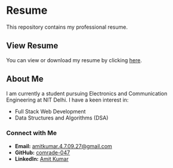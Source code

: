 # Resume

This repository contains my professional resume. 

## View Resume

You can view or download my resume by clicking [here](./resume_1.pdf).  

## About Me

I am currently a student pursuing Electronics and Communication Engineering at NIT Delhi. I have a keen interest in:
- Full Stack Web Development
- Data Structures and Algorithms (DSA)


### Connect with Me
- **Email:** [amitkumar.4.7.09.27@gmail.com](mailto:amitkumar.4.7.09.27@gmail.com)
- **GitHub:** [comrade-047](https://github.com/comrade-047)
- **LinkedIn:** [Amit Kumar](https://www.linkedin.com/in/amit-kumar-bab0872b2)
